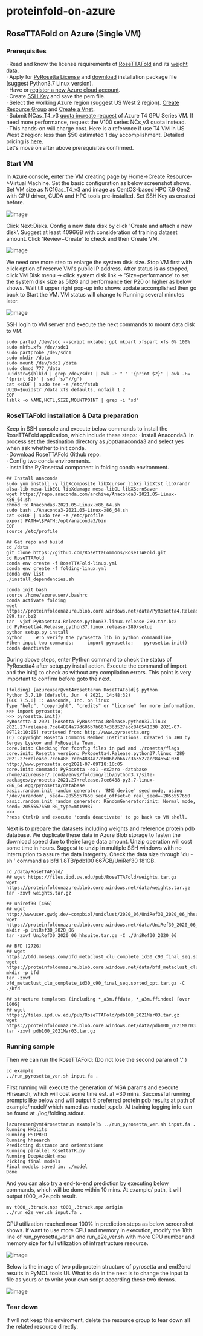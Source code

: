 # proteinfold-on-azure

## RoseTTAFold on Azure (Single VM)
### Prerequisites

· Read and know the license requirements of [RoseTTAFold](https://github.com/RosettaCommons/RoseTTAFold/blob/main/LICENSE) and its [weight data](https://files.ipd.uw.edu/pub/RoseTTAFold/Rosetta-DL_LICENSE.txt).  
· Apply for [PyRosetta License](https://els2.comotion.uw.edu/product/pyrosetta) and [download](http://www.pyrosetta.org/downloads) installation package file (suggest Python3.7 Linux version).   
· Have or [register a new Azure cloud account](https://www.microsoft.com/china/azure/index.html).  
· Create [SSH Key](https://docs.microsoft.com/en-us/azure/virtual-machines/ssh-keys-portal) and save the pem file.  
· Select the working Azure region (suggest US West 2 region). [Create Resource Group](https://docs.microsoft.com/en-us/azure/azure-resource-manager/management/manage-resource-groups-portal#:~:text=1%20Sign%20in%20to%20the%20Azure%20portal.%202,newly%20created%20resource%20group%20to%20open%20it.%20) and [Create a Vnet](https://docs.microsoft.com/en-us/azure/virtual-network/quick-create-portal).  
· Submit NCas_T4_v3 [quota increate request](https://docs.microsoft.com/en-us/azure/azure-portal/supportability/per-vm-quota-requests) of Azure T4 GPU Series VM. If need more performance, request the V100 series NCs_v3 quota instead.  
· This hands-on will charge cost. Here is a reference if use T4 VM in US West 2 region: less than $50 estimated 1 day accomplishment. Detailed pricing is [here](https://azure.microsoft.com/en-us/pricing/calculator/?service=virtual-machines).   
Let's move on after above prerequisites confirmed.
 
### Start VM
In Azure console,  enter the VM creating page by Home->Create Resource->Virtual Machine. Set the basic configuration as below screenshot shows. Set VM size as NC16as_T4_v3 and image as CentOS-based HPC 7.9 Gen2 with GPU driver, CUDA and HPC tools pre-installed. Set SSH Key as created before.

![image](https://github.com/Iwillsky/proteinfold-on-azure/blob/main/images/configvm.jpg)

Click Next:Disks. Config a new data disk by click 'Create and attach a new disk'. Suggest at least 4096GB with consideration of training dataset amount. Click 'Review+Create' to check and then Create VM.

![image](https://github.com/Iwillsky/proteinfold-on-azure/blob/main/images/configdatadisk.jpg)

We need one more step to enlarge the system disk size. Stop VM first with click option of reserve VM's public IP address. After status is as stopped, click VM Disk menu -> click system disk link -> 'Size+performance' to set the system disk size as 512G and performance tier P20 or higher as below shows. Wait till upper right pop-up info shows update accomplished then go back to Start the VM. VM status will change to Running several minutes later.

![image](https://github.com/Iwillsky/proteinfold-on-azure/blob/main/images/configosdisk.jpg)

SSH login to VM server and execute the next commands to mount data disk to VM. 

```
sudo parted /dev/sdc --script mklabel gpt mkpart xfspart xfs 0% 100%
sudo mkfs.xfs /dev/sdc1
sudo partprobe /dev/sdc1
sudo mkdir /data
sudo mount /dev/sdc1 /data
sudo chmod 777 /data
uuidstr=$(blkid | grep /dev/sdc1 | awk -F " " '{print $2}' | awk -F= '{print $2}' | sed 's/"//g')
cat <<EOF | sudo tee -a /etc/fstab
UUID=$uuidstr /data xfs defaults, nofail 1 2
EOF
lsblk -o NAME,HCTL,SIZE,MOUNTPOINT | grep -i "sd"
```

### RoseTTAFold installation & Data preparation 
Keep in SSH console and execute below commands to install the RoseTTAFold application, which include these steps:
· Install Anaconda3. In process set the destination directory as /opt/anaconda3 and select yes when ask whether to init conda.  
· Download RoseTTAFold Github repo.  
· Config two conda environments.  
· Install the PyRosetta4 component in folding conda environment.  
```	 
## Install anaconda 
sudo yum install -y libXcomposite libXcursor libXi libXtst libXrandr alsa-lib mesa-libEGL libXdamage mesa-libGL libXScrnSaver
wget https://repo.anaconda.com/archive/Anaconda3-2021.05-Linux-x86_64.sh
chmod +x Anaconda3-2021.05-Linux-x86_64.sh
sudo bash ./Anaconda3-2021.05-Linux-x86_64.sh
cat <<EOF | sudo tee -a /etc/profile
export PATH=\$PATH:/opt/anaconda3/bin
EOF
source /etc/profile
 
## Get repo and build 
cd /data
git clone https://github.com/RosettaCommons/RoseTTAFold.git
cd RoseTTAFold
conda env create -f RoseTTAFold-linux.yml
conda env create -f folding-linux.yml
conda env list
./install_dependencies.sh
 
conda init bash
source /home/azureuser/.bashrc
conda activate folding
wget https://proteinfoldonazure.blob.core.windows.net/data/PyRosetta4.Release.python37.linux.release-289.tar.bz2
tar -vjxf PyRosetta4.Release.python37.linux.release-289.tar.bz2 
cd PyRosetta4.Release.python37.linux.release-289/setup
python setup.py install
python     #To verify the pyrosetta lib in python commandline
#then input two commands:     import pyrosetta;    pyrosetta.init()
conda deactivate
```

During above steps, enter Python command to check the status of PyRosetta4 after setup.py install action. Execute the command of import and the init() to check as without any compilation errors. This point is very important to confirm before goto the next.

```
(folding) [azureuser@vmt4rosettarun RoseTTAFold]$ python
Python 3.7.10 (default, Jun  4 2021, 14:48:32) 
[GCC 7.5.0] :: Anaconda, Inc. on linux
Type "help", "copyright", "credits" or "license" for more information.
>>> import pyrosetta;
>>> pyrosetta.init()
PyRosetta-4 2021 [Rosetta PyRosetta4.Release.python37.linux 2021.27+release.7ce64884a77d606b7b667c363527acc846541030 2021-07-09T18:10:05] retrieved from: http://www.pyrosetta.org
(C) Copyright Rosetta Commons Member Institutions. Created in JHU by Sergey Lyskov and PyRosetta Team.
core.init: Checking for fconfig files in pwd and ./rosetta/flags
core.init: Rosetta version: PyRosetta4.Release.python37.linux r289 2021.27+release.7ce6488 7ce64884a77d606b7b667c363527acc846541030 http://www.pyrosetta.org2021-07-09T18:10:05
core.init: command: PyRosetta -ex1 -ex2aro -database /home/azureuser/.conda/envs/folding/lib/python3.7/site-packages/pyrosetta-2021.27+release.7ce6488-py3.7-linux-x86_64.egg/pyrosetta/database
basic.random.init_random_generator: 'RNG device' seed mode, using '/dev/urandom', seed=-2055557650 seed_offset=0 real_seed=-2055557650
basic.random.init_random_generator: RandomGenerator:init: Normal mode, seed=-2055557650 RG_type=mt19937
>>> 
Press Ctrl+D and execute 'conda deactivate' to go back to VM shell.
```

Next is to prepare the datasets including weights and reference protein pdb database. We duplicate these data in Azure Blob storage to fasten the download speed due to theire large data amount. Unzip operation will cost some time in hours. Suggest to unzip in multiple SSH windows with no interruption to assure the data integerity. Check the data size through 'du -sh <dirname>' command as bfd 1.8TB/pdb100 667GB/UniRef30 181GB.

```
cd /data/RoseTTAFold/
## wget https://files.ipd.uw.edu/pub/RoseTTAFold/weights.tar.gz
wget https://proteinfoldonazure.blob.core.windows.net/data/weights.tar.gz
tar -zxvf weights.tar.gz
 
## uniref30 [46G]
## wget http://wwwuser.gwdg.de/~compbiol/uniclust/2020_06/UniRef30_2020_06_hhsuite.tar.gz
wget https://proteinfoldonazure.blob.core.windows.net/data/UniRef30_2020_06_hhsuite.tar.gz
mkdir -p UniRef30_2020_06
tar -zxvf UniRef30_2020_06_hhsuite.tar.gz -C ./UniRef30_2020_06
 
## BFD [272G]
## wget https://bfd.mmseqs.com/bfd_metaclust_clu_complete_id30_c90_final_seq.sorted_opt.tar.gz
wget https://proteinfoldonazure.blob.core.windows.net/data/bfd_metaclust_clu_complete_id30_c90_final_seq.sorted_opt.tar.gz
mkdir -p bfd
tar -zxvf bfd_metaclust_clu_complete_id30_c90_final_seq.sorted_opt.tar.gz -C ./bfd
 
## structure templates (including *_a3m.ffdata, *_a3m.ffindex) [over 100G]
## wget https://files.ipd.uw.edu/pub/RoseTTAFold/pdb100_2021Mar03.tar.gz
wget https://proteinfoldonazure.blob.core.windows.net/data/pdb100_2021Mar03.tar.gz
tar -zxvf pdb100_2021Mar03.tar.gz
```
	
### Running sample 
Then we can run the RoseTTAFold: (Do not lose the second param of '.' )
```
cd example
../run_pyrosetta_ver.sh input.fa .
```
First running will execute the generation of MSA params and execute Hhsearch, which will cost some time est. at ~30 mins. Successful running prompts like below and will output 5 preferred protein pdb results at path of example/model/ which named as model_x.pdb. AI training logging info can be found at ./log/folding.stdout. 
```
[azureuser@vmt4rosettarun example]$ ../run_pyrosetta_ver.sh input.fa .
Running HHblits
Running PSIPRED
Running hhsearch
Predicting distance and orientations
Running parallel RosettaTR.py
Running DeepAccNet-msa
Picking final models
Final models saved in: ./model
Done 
```
	
And you can also try a end-to-end prediction by executing below commands, which will be done within 10 mins. At example/ path, it will output t000_.e2e.pdb result.

```	
mv t000_.3track.npz t000_.3track.npz.origin
../run_e2e_ver.sh input.fa .
```

GPU utilization reached near 100% in prediction steps as below screenshot shows. If want to use more CPU and memory in execution, modify the 18th line of run_pyrosetta_ver.sh and run_e2e_ver.sh with more CPU number and memory size for full utilization of infrastructure resource.

![image](https://github.com/Iwillsky/proteinfold-on-azure/blob/main/images/gpu-util.jpg)
	
Below is the image of two pdb protein structure of pyrosetta and end2end results in PyMOL tools UI. What to do in the next is to change the input fa file as yours or to write your own script according these two demos.

![image](https://github.com/Iwillsky/proteinfold-on-azure/blob/main/images/pdb_result.jpg)

### Tear down
If will not keep this enviroment, delete the resource group to tear down all the related resource directly.
